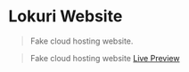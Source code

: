 # Lokuri Website

> Fake cloud hosting website.

> Fake cloud hosting website [Live Preview](https://loruki-website-codestackr007s-projects.vercel.app/)

